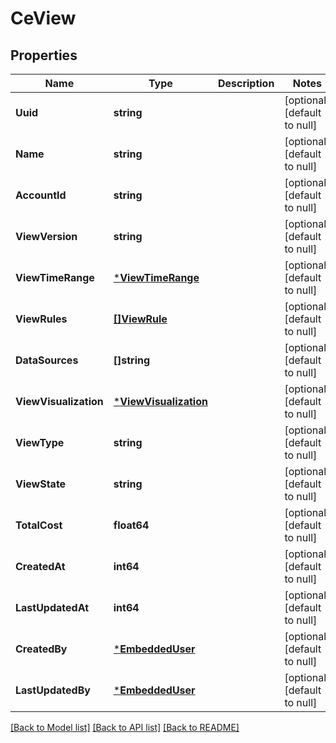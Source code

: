 # CeView

## Properties
Name | Type | Description | Notes
------------ | ------------- | ------------- | -------------
**Uuid** | **string** |  | [optional] [default to null]
**Name** | **string** |  | [optional] [default to null]
**AccountId** | **string** |  | [optional] [default to null]
**ViewVersion** | **string** |  | [optional] [default to null]
**ViewTimeRange** | [***ViewTimeRange**](ViewTimeRange.md) |  | [optional] [default to null]
**ViewRules** | [**[]ViewRule**](ViewRule.md) |  | [optional] [default to null]
**DataSources** | **[]string** |  | [optional] [default to null]
**ViewVisualization** | [***ViewVisualization**](ViewVisualization.md) |  | [optional] [default to null]
**ViewType** | **string** |  | [optional] [default to null]
**ViewState** | **string** |  | [optional] [default to null]
**TotalCost** | **float64** |  | [optional] [default to null]
**CreatedAt** | **int64** |  | [optional] [default to null]
**LastUpdatedAt** | **int64** |  | [optional] [default to null]
**CreatedBy** | [***EmbeddedUser**](EmbeddedUser.md) |  | [optional] [default to null]
**LastUpdatedBy** | [***EmbeddedUser**](EmbeddedUser.md) |  | [optional] [default to null]

[[Back to Model list]](../README.md#documentation-for-models) [[Back to API list]](../README.md#documentation-for-api-endpoints) [[Back to README]](../README.md)

